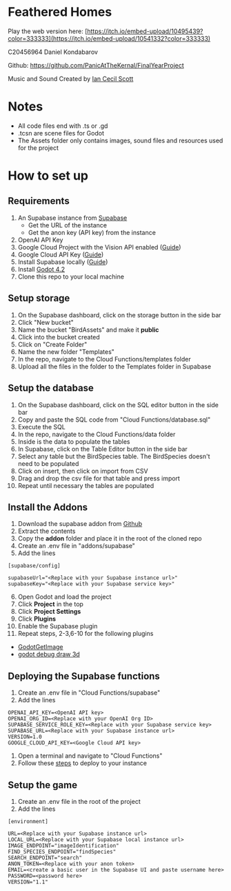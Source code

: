 # Feathered Homes

Play the web version here: [https://itch.io/embed-upload/10495439?color=333333](https://itch.io/embed-upload/10541332?color=333333)

C20456964 Daniel Kondabarov

Github: https://github.com/PanicAtTheKernal/FinalYearProject

Music and Sound Created by [Ian Cecil Scott](https://www.iancecilscott.com/)

# Notes
- All code files end with .ts or .gd
- .tcsn are scene files for Godot
- The Assets folder only contains images, sound files and resources used for the project

# How to set up

## Requirements
1. An Supabase instance from [Supabase](supabase.com)
    - Get the URL of the instance
    - Get the anon key (API key) from the instance
2. OpenAI API Key 
3. Google Cloud Project with the Vision API enabled ([Guide](https://cloud.google.com/vision/docs/setup))
4. Google Cloud API Key ([Guide](https://cloud.google.com/docs/authentication/api-keys))
5. Install Supabase locally ([Guide](https://supabase.com/docs/guides/cli/getting-started))
6. Install [Godot 4.2](godotengine.org)
7. Clone this repo to your local machine

## Setup storage 
1. On the Supabase dashboard, click on the storage button in the side bar
2. Click "New bucket"
3. Name the bucket "BirdAssets" and make it **public**
4. Click into the bucket created
5. Click on "Create Folder"
6. Name the new folder "Templates"
7. In the repo, navigate to the Cloud Functions/templates folder
8. Upload all the files in the folder to the Templates folder in Supabase 

## Setup the database 
1. On the Supabase dashboard, click on the SQL editor button in the side bar
2. Copy and paste the SQL code from "Cloud Functions/database.sql"
3. Execute the SQL
4. In the repo, navigate to the Cloud Functions/data folder
5. Inside is the data to populate the tables
6. In Supabase, click on the Table Editor button in the side bar 
7. Select any table but the BirdSpecies table. The BirdSpecies doesn't need to be populated
8. Click on insert, then click on import from CSV
9. Drag and drop the csv file for that table and press import
10. Repeat until necessary the tables are populated

## Install the Addons
1. Download the supabase addon from [Github](https://github.com/supabase-community/godot-engine.supabase/releases/tag/LW7)
2. Extract the contents
3. Copy the **addon** folder and place it in the root of the cloned repo
4. Create an .env file in "addons/supabase"
5. Add the lines
```
[supabase/config]

supabaseUrl="<Replace with your Supabase instance url>"
supabaseKey="<Replace with your Supabase service key>"

```
6. Open Godot and load the project
7. Click **Project** in the top
8. Click **Project Settings**
9. Click **Plugins** 
10. Enable the Supabase plugin 
11. Repeat steps, 2-3,6-10 for the following plugins
- [GodotGetImage](https://github.com/Lamelynx/GodotGetImagePlugin-Android)
- [godot debug draw 3d](https://github.com/DmitriySalnikov/godot_debug_draw_3d)

## Deploying the Supabase functions
1. Create an .env file in "Cloud Functions/supabase"
2. Add the lines 
```
OPENAI_API_KEY=<OpenAI API key>
OPENAI_ORG_ID=<Replace with your OpenAI Org ID>
SUPABASE_SERVICE_ROLE_KEY=<Replace with your Supabase service key>
SUPABASE_URL=<Replace with your Supabase instance url>
VERSION=1.0
GOOGLE_CLOUD_API_KEY=<Google Cloud API key>
```
1. Open a terminal and navigate to "Cloud Functions"
2. Follow these [steps](https://supabase.com/docs/guides/functions/deploy) to deploy to your instance

## Setup the game
1. Create an .env file in the root of the project
2. Add the lines
```
[environment]

URL=<Replace with your Supabase instance url>
LOCAL_URL=<Replace with your Supabase local instance url>
IMAGE_ENDPOINT="imageIdentification"
FIND_SPECIES_ENDPOINT="findSpecies"
SEARCH_ENDPOINT="search"
ANON_TOKEN=<Replace with your anon token>
EMAIL=<create a basic user in the Supabase UI and paste username here>
PASSWORD=<password here>
VERSION="1.1"
```
